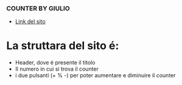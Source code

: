 ### COUNTER BY GIULIO
- [Link del sito](counter-giulio.netlify.app)

# La struttara del sito é:
- Header, dove é presente il titolo
- Il numero in cui si trova il counter
- i due pulsanti (+ % -) per poter aumentare e diminuire il counter
